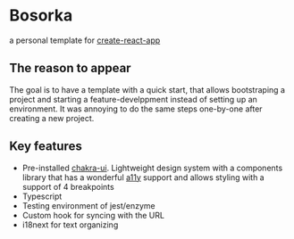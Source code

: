 # Bosorka

a personal template for [create-react-app](https://github.com/facebook/create-react-app)

## The reason to appear

The goal is to have a template with a quick start, that allows bootstraping a project and starting a feature-develppment instead of setting up an environment. It was annoying to do the same steps one-by-one after creating a new project.

## Key features

- Pre-installed [chakra-ui](https://github.com/chakra-ui/chakra-ui). Lightweight design system with a components library that has a wonderful [a11y](https://a11yproject.com/) support and allows styling with a support of 4 breakpoints
- Typescript
- Testing environment of jest/enzyme
- Custom hook for syncing with the URL
- i18next for text organizing
